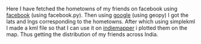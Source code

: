 Here I have fetched the hometowns of my friends on facebook using [facebook][1] (using facebook.py). Then using [google][2] (using geopy) I got the lats and lngs corresponding to the hometowns. After which using simplekml I made a kml file so that I can use it on [indiemapper][3] i plotted them on the map. Thus getting the distribution of my friends across India.

 [1]: https://developers.facebook.com/docs/graph-api/						"facebook graph API"
 [2]: https://developers.google.com/maps/documentation/javascript/geocoding?hl=en		"google geocoding service"
 [3]: http://indiemapper.com/									"indiemapper"
